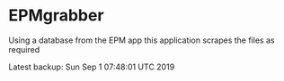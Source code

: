# EPMgrabber
Using a database from the EPM app this application scrapes the files as required


Latest backup: Sun Sep 1 07:48:01 UTC 2019
